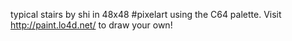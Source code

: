 typical stairs by shi in 48x48 #pixelart using the C64 palette. Visit http://paint.lo4d.net/ to draw your own! 